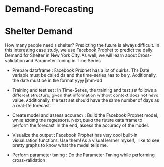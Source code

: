 # Demand-Forecasting
# Shelter Demand
How many people need a shelter?
Predicting the future is always difficult. In this
interesting case study, we use Facebook Prophet to
predict the daily Demand for Shelter in New York City.
As well, we will learn about Cross-validation and
Parameter Tuning in Time Series

- Prepare dataframe : Facebook Prophet has a lot of quirks.
The Date variable must be called ds and
the time-series has to be y. Additionally,
the date must be in the format yyyymm-dd

- Training and test set : In Time-Series, the training and test
set follows a different structure, given
that information without context does
not have value. Additionally, the test
set should have the same number of
days as a real-life forecast.

- Create model and assess accuracy : Build the Facebook Prophet model,
while adding the regressors. Next,
build the future data frame to
perform the forecast. In the end,
assess the accuracy of the model.

- Visualize the output : Facebook Prophet has very cool built-in
visualization functions. Use them! As a
visual learner myself, I like to see
pretty graphs to know what the model
tells me.

- Perform parameter tuning : Do the Parameter Tuning while
performing cross-validation
